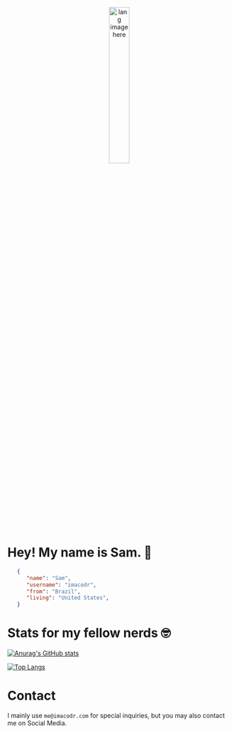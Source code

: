 <p align="center"><img width="30%" src="https://github.com/alansmathew/alansmathew/raw/master/lang.gif" alt="lang image here" /></p>

# Hey! My name is Sam. 👋

```json
   {
      "name": "Sam",
      "username": "imacodr",
      "from": "Brazil",
      "living": "United States",
   }
```
   
# Stats for my fellow nerds 🤓

[![Anurag's GitHub stats](https://github-readme-stats.vercel.app/api?username=imacodr&theme=dracula)](https://github.com/anuraghazra/github-readme-stats)

[![Top Langs](https://github-readme-stats.vercel.app/api/top-langs/?username=imacodr&langs_count=8&theme=dracula)](https://github.com/anuraghazra/github-readme-stats)

# Contact

I mainly use `me@imacodr.com` for special inquiries, but you may also contact me on Social Media.
